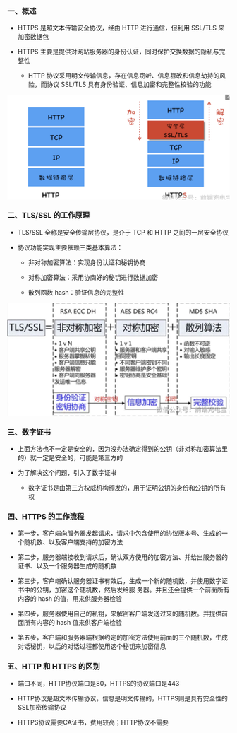 ### 一、概述

- HTTPS 是超文本传输安全协议，经由 HTTP 进行通信，但利用 SSL/TLS 来加密数据包

- HTTPS 主要是提供对网站服务器的身份认证，同时保护交换数据的隐私与完整性

    - HTTP 协议采用明文传输信息，存在信息窃听、信息篡改和信息劫持的风险，而协议 SSL/TLS 具有身份验证、信息加密和完整性校验的功能

<img src="../static/a_5_1.jpg" alt="图片描述" width="900" style="display: block; margin: 10px auto;">

### 二、TLS/SSL 的工作原理

- TLS/SSL 全称是安全传输层协议，是介于 TCP 和 HTTP 之间的一层安全协议

- 协议功能实现主要依赖三类基本算法：

    - 非对称加密算法：实现身份认证和秘钥协商

    - 对称加密算法：采用协商好的秘钥进行数据加密

    - 散列函数 hash：验证信息的完整性

<img src="../static/a_5_2.jpg" alt="图片描述" width="600" style="display: block; margin: 10px auto;">

### 三、数字证书

- 上面方法也不一定是安全的，因为没办法确定得到的公钥（非对称加密算法里的）就一定是安全的，可能是第三方的

- 为了解决这个问题，引入了数字证书

    - 数字证书是由第三方权威机构颁发的，用于证明公钥的身份和公钥的所有权

### 四、HTTPS 的工作流程

- 第一步，客户端向服务器发起请求，请求中包含使用的协议版本号、生成的一个随机数、以及客户端支持的加密方法

- 第二步，服务器端接收到请求后，确认双方使用的加密方法、并给出服务器的证书、以及一个服务器生成的随机数

- 第三步，客户端确认服务器证书有效后，生成一个新的随机数，并使用数字证书中的公钥，加密这个随机数，然后发给服 务器。并且还会提供一个前面所有内容的 hash 的值，用来供服务器检验

- 第四步，服务器使用自己的私钥，来解密客户端发送过来的随机数。并提供前面所有内容的 hash 值来供客户端检验

- 第五步，客户端和服务器端根据约定的加密方法使用前面的三个随机数，生成对话秘钥，以后的对话过程都使用这个秘钥来加密信息

### 五、HTTP 和 HTTPS 的区别

- 端口不同，HTTP协议端口是80，HTTPS的协议端口是443

- HTTP协议是超文本传输协议，信息是明文传输的，HTTPS则是具有安全性的SSL加密传输协议

- HTTPS协议需要CA证书，费用较高；HTTP协议不需要